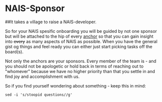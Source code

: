 # NAIS-Sponsor

##It takes a village to raise a NAIS-developer. 

So for your NAIS spesific onboarding you will be guided by not one sponsor but will be attached to the hip of every [anchor]() so that you can gain insight into ~~every~~ as many aspects of NAIS as possible. When you have the general gist og things and feel ready you can either just start picking tasks off the board(s).

Not only the anchors are your sponsors. Every member of the team is - and you should not be apologetic or hold back in terms of reaching out to "whomever" because we have no higher priority than that you settle in and find joy and accomplishment with us.

So if you find yourself wondering about something - keep this in mind:

```sed -i 's/stoopid questions//g'``` 

